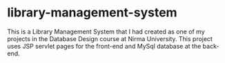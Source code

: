 # library-management-system
This is a Library Management System that I had created as one of my projects in the Database Design course at Nirma University.
This project uses JSP servlet pages for the front-end and MySql database at the back-end.
